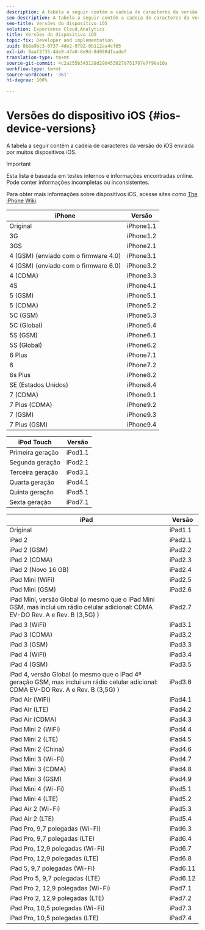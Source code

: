 ```yaml
---
description: A tabela a seguir contém a cadeia de caracteres da versão do iOS enviada por muitos dispositivos iOS.
seo-description: A tabela a seguir contém a cadeia de caracteres da versão do iOS enviada por muitos dispositivos iOS.
seo-title: Versões do dispositivo iOS
solution: Experience Cloud,Analytics
title: Versões do dispositivo iOS
topic-fix: Developer and implementation
uuid: 8b8a9bc3-0737-4de2-9792-0b112aa4cf65
exl-id: 9aaf2f35-4de9-47a0-8e9d-8d098dfaadef
translation-type: tm+mt
source-git-commit: 4c2a255b343128d2904530279751767e7f99a10a
workflow-type: tm+mt
source-wordcount: '361'
ht-degree: 100%

---
```


# Versões do dispositivo iOS {#ios-device-versions}

A tabela a seguir contém a cadeia de caracteres da versão do iOS enviada por muitos dispositivos iOS.

>[!IMPORTANT]
>
>Esta lista é baseada em testes internos e informações encontradas online. Pode conter informações incompletas ou inconsistentes.

Para obter mais informações sobre dispositivos iOS, acesse sites como [The iPhone Wiki](https://theiphonewiki.com/wiki/Models).

| **iPhone** | **Versão** |
|---|---|
| Original | iPhone1.1 |
| 3G | iPhone1.2 |
| 3GS | iPhone2.1 |
| 4 (GSM) (enviado com o firmware 4.0) | iPhone3.1 |
| 4 (GSM) (enviado com o firmware 6.0) | iPhone3.2 |
| 4 (CDMA) | iPhone3.3 |
| 4S | iPhone4.1 |
| 5 (GSM) | iPhone5.1 |
| 5 (CDMA) | iPhone5.2 |
| 5C (GSM) | iPhone5.3 |
| 5C (Global) | iPhone5.4 |
| 5S (GSM) | iPhone6.1 |
| 5S (Global) | iPhone6.2 |
| 6 Plus | iPhone7.1 |
| 6 | iPhone7.2 |
| 6s Plus | iPhone8.2 |
| SE (Estados Unidos) | iPhone8.4 |
| 7 (CDMA) | iPhone9.1 |
| 7 Plus (CDMA) | iPhone9.2 |
| 7 (GSM) | iPhone9.3 |
| 7 Plus (GSM) | iPhone9.4 |

| **iPod Touch** | **Versão** |
|---|---|
| Primeira geração | iPod1.1 |
| Segunda geração | iPod2.1 |
| Terceira geração | iPod3.1 |
| Quarta geração | iPod4.1 |
| Quinta geração | iPod5.1 |
| Sexta geração | iPod7.1 |

| **iPad** | **Versão** |
|---|---|
| Original | iPad1.1 |
| iPad 2 | iPad2.1 |
| iPad 2 (GSM) | iPad2.2 |
| iPad 2 (CDMA) | iPad2.3 |
| iPad 2 (Novo 16 GB) | iPad2.4 |
| iPad Mini (WiFi) | iPad2.5 |
| iPad Mini (GSM) | iPad2.6 |
| iPad Mini, versão Global (o mesmo que o iPad Mini GSM, mas inclui um rádio celular adicional: CDMA EV-DO Rev. A e Rev. B (3,5G) ) | iPad2.7 |
| iPad 3 (WiFi) | iPad3.1 |
| iPad 3 (CDMA) | iPad3.2 |
| iPad 3 (GSM) | iPad3.3 |
| iPad 4 (WiFi) | iPad3.4 |
| iPad 4 (GSM) | iPad3.5 |
| iPad 4, versão Global (o mesmo que o iPad 4ª geração GSM, mas inclui um rádio celular adicional: CDMA EV-DO Rev. A e Rev. B (3,5G) ) | iPad3.6 |
| iPad Air (WiFi) | iPad4.1 |
| iPad Air (LTE) | iPad4.2 |
| iPad Air (CDMA) | iPad4.3 |
| iPad Mini 2 (WiFi) | iPad4.4 |
| iPad Mini 2 (LTE) | iPad4.5 |
| iPad Mini 2 (China) | iPad4.6 |
| iPad Mini 3 (Wi-Fi) | iPad4.7 |
| iPad Mini 3 (CDMA) | iPad4.8 |
| iPad Mini 3 (GSM) | iPad4.9 |
| iPad Mini 4 (Wi-Fi) | iPad5.1 |
| iPad Mini 4 (LTE) | iPad5.2 |
| iPad Air 2 (Wi-Fi) | iPad5.3 |
| iPad Air 2 (LTE) | iPad5.4 |
| iPad Pro, 9,7 polegadas (Wi-Fi) | iPad6.3 |
| iPad Pro, 9,7 polegadas (LTE) | iPad6.4 |
| iPad Pro, 12,9 polegadas (Wi-Fi) | iPad6.7 |
| iPad Pro, 12,9 polegadas (LTE) | iPad6.8 |
| iPad 5, 9,7 polegadas (Wi-Fi) | iPad6.11 |
| iPad Pro 5, 9,7 polegadas (LTE) | iPad6.12 |
| iPad Pro 2, 12,9 polegadas (Wi-Fi) | iPad7.1 |
| iPad Pro 2, 12,9 polegadas (LTE) | iPad7.2 |
| iPad Pro, 10,5 polegadas (Wi-Fi) | iPad7.3 |
| iPad Pro, 10,5 polegadas (LTE) | iPad7.4 |
